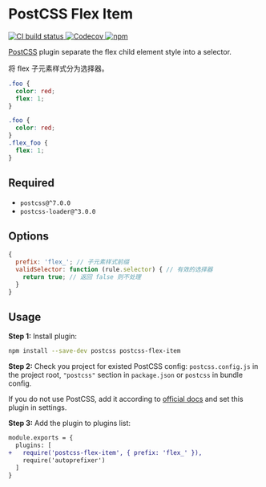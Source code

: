 # PostCSS Flex Item

<p class="badges">
	<a href="https://github.com/noyobo/postcss-flex-item/actions?workflow=Node+CI">
		<img src="https://github.com/noyobo/postcss-flex-item/workflows/Build%20&%20Test/badge.svg" alt="CI build status" />
	</a>
	<a href="https://codecov.io/gh/noyobo/postcss-flex-item">
		<img src="https://img.shields.io/codecov/c/github/noyobo/postcss-flex-item/1.x.svg" alt="Codecov" />
	</a>
	<a href="https://www.npmjs.com/package/postcss-flex-item">
		<img alt="npm" src="https://img.shields.io/npm/v/postcss-flex-item" />
	</a>
</p>

[PostCSS] plugin separate the flex child element style into a selector.

将 flex 子元素样式分为选择器。

[postcss]: https://github.com/postcss/postcss

```css
.foo {
  color: red;
  flex: 1;
}
```

```css
.foo {
  color: red;
}
.flex_foo {
  flex: 1;
}
```

## Required

- `postcss@^7.0.0`
- `postcss-loader@^3.0.0`

## Options

```js
{
  prefix: 'flex_'; // 子元素样式前缀
  validSelector: function (rule.selector) { // 有效的选择器
    return true; // 返回 false 则不处理
  }
}
```

## Usage

**Step 1:** Install plugin:

```sh
npm install --save-dev postcss postcss-flex-item
```

**Step 2:** Check you project for existed PostCSS config: `postcss.config.js`
in the project root, `"postcss"` section in `package.json`
or `postcss` in bundle config.

If you do not use PostCSS, add it according to [official docs]
and set this plugin in settings.

**Step 3:** Add the plugin to plugins list:

```diff
module.exports = {
  plugins: [
+   require('postcss-flex-item', { prefix: 'flex_' }),
    require('autoprefixer')
  ]
}
```

[official docs]: https://github.com/postcss/postcss#usage
